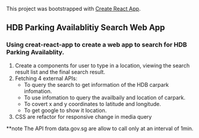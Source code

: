 This project was bootstrapped with [Create React App](https://github.com/facebook/create-react-app).

## HDB Parking Availablitiy Search Web App
### Using creat-react-app to create a web app to search for HDB Parking Availablity.

<ol>
	<li>Create a components for user to type in a location, viewing the search result list and the final search result.</li>
	<li>Fetching 4 external APIs:
		<ul>
			<li>To query the search to get information of the HDB carpark infomation.</li>
			<li>To use infomation to query the availbaily and location of carpark.</li>
			<li>To covert x and y coordinates to latitude and longitude.</li>
			<li>To get google to show it location.</li>
		</ul>
	</li>
<li>CSS are refactor for responsive change in media query</li>
</ol>

**note The API from data.gov.sg are allow to call only at an interval of 1min.

